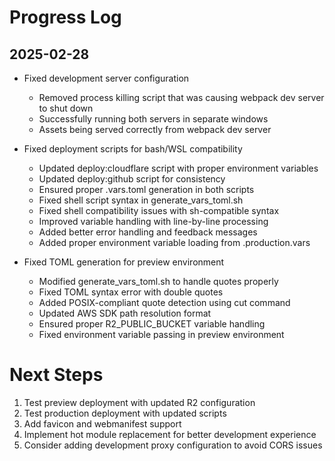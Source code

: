 # Progress Log

## 2025-02-28
- Fixed development server configuration
  - Removed process killing script that was causing webpack dev server to shut down
  - Successfully running both servers in separate windows
  - Assets being served correctly from webpack dev server

- Fixed deployment scripts for bash/WSL compatibility
  - Updated deploy:cloudflare script with proper environment variables
  - Updated deploy:github script for consistency
  - Ensured proper .vars.toml generation in both scripts
  - Fixed shell script syntax in generate_vars_toml.sh
  - Fixed shell compatibility issues with sh-compatible syntax
  - Improved variable handling with line-by-line processing
  - Added better error handling and feedback messages
  - Added proper environment variable loading from .production.vars

- Fixed TOML generation for preview environment
  - Modified generate_vars_toml.sh to handle quotes properly
  - Fixed TOML syntax error with double quotes
  - Added POSIX-compliant quote detection using cut command
  - Updated AWS SDK path resolution format
  - Ensured proper R2_PUBLIC_BUCKET variable handling
  - Fixed environment variable passing in preview environment

# Next Steps
1. Test preview deployment with updated R2 configuration
2. Test production deployment with updated scripts
3. Add favicon and webmanifest support
4. Implement hot module replacement for better development experience
5. Consider adding development proxy configuration to avoid CORS issues
